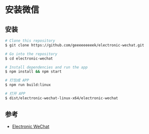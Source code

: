 # 安装微信

## 安装

```bash
# Clone this repository
$ git clone https://github.com/geeeeeeeeek/electronic-wechat.git

# Go into the repository
$ cd electronic-wechat

# Install dependencies and run the app
$ npm install && npm start
```

```bash
# 打包成 APP
$ npm run build:linux

# 打开 APP
$ dist/electronic-wechat-linux-x64/electronic-wechat
```

## 参考

* [Electronic WeChat](https://github.com/geeeeeeeeek/electronic-wechat)